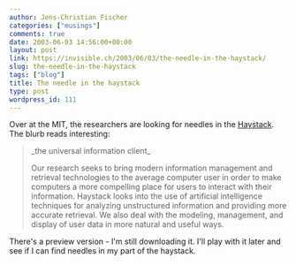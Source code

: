 ```yaml
---
author: Jens-Christian Fischer
categories: ["musings"]
comments: true
date: 2003-06-03 14:56:00+00:00
layout: post
link: https://invisible.ch/2003/06/03/the-needle-in-the-haystack/
slug: the-needle-in-the-haystack
tags: ["blog"]
title: The needle in the haystack
type: post
wordpress_id: 111
---
```


Over at the MIT, the researchers are looking for needles in the [Haystack](https://haystack.lcs.mit.edu/index.html). The blurb reads interesting:


<blockquote>_the universal information client_

Our research seeks to bring modern information management and retrieval technologies to the average computer user in order to make computers a more compelling place for users to interact with their information. Haystack looks into the use of artificial intelligence techniques for analyzing unstructured information and providing more accurate retrieval. We also deal with the modeling, management, and display of user data in more natural and useful ways. 
</blockquote>


There's a preview version - I'm still downloading it. I'll play with it later and see if I can find needles in my part of the haystack.
